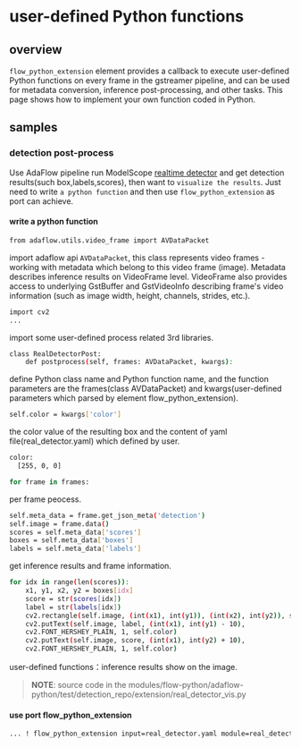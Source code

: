 # user-defined Python functions
## overview
`flow_python_extension` element provides a callback to execute user-defined Python functions on every frame in the 
gstreamer pipeline, and can be used for metadata conversion, inference post-processing, and other tasks. 
This page shows how to implement your own function coded in Python.

## samples
### detection post-process
Use AdaFlow pipeline run ModelScope [realtime detector](https://modelscope.cn/models/damo/cv_cspnet_image-object-detection_yolox/summary) 
and get detection results(such box,labels,scores), then want to `visualize the results`. Just need to write `a python function` 
and then use `flow_python_extension` as port can achieve.

#### write a python function

```bash
from adaflow.utils.video_frame import AVDataPacket
```
import adaflow api `AVDataPacket`, this class represents video frames - working with metadata which
belong to this video frame (image). Metadata describes inference results on VideoFrame level.
VideoFrame also provides access to underlying GstBuffer and GstVideoInfo describing frame's video information (such
as image width, height, channels, strides, etc.).

```bash
import cv2
...
```
import some user-defined process related 3rd libraries.

```bash
class RealDetectorPost:
    def postprocess(self, frames: AVDataPacket, kwargs):
```
define Python class name and Python function name, and the function parameters are the frames(class AVDataPacket) and
kwargs(user-defined parameters which parsed by element flow_python_extension).

```bash
self.color = kwargs['color']
```
the color value of the resulting box and the content of yaml file(real_detector.yaml) which defined by user.
```bash
color:
  [255, 0, 0]
```

```bash
for frame in frames:
```
per frame peocess.

```bash
self.meta_data = frame.get_json_meta('detection')
self.image = frame.data()
scores = self.meta_data['scores']
boxes = self.meta_data['boxes']
labels = self.meta_data['labels']
```
get inference results and frame information.

```bash
for idx in range(len(scores)):
    x1, y1, x2, y2 = boxes[idx]
    score = str(scores[idx])
    label = str(labels[idx])
    cv2.rectangle(self.image, (int(x1), int(y1)), (int(x2), int(y2)), self.color, 2)
    cv2.putText(self.image, label, (int(x1), int(y1) - 10),
    cv2.FONT_HERSHEY_PLAIN, 1, self.color)
    cv2.putText(self.image, score, (int(x1), int(y2) + 10),
    cv2.FONT_HERSHEY_PLAIN, 1, self.color)
```
user-defined functions：inference results show on the image.

> **NOTE**: source code in the modules/flow-python/adaflow-python/test/detection_repo/extension/real_detector_vis.py

#### use port flow_python_extension
```bash
... ! flow_python_extension input=real_detector.yaml module=real_detector_vis.py class= RealDetectorPost function = postprocess ! ...
```


